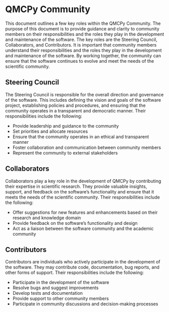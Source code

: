 QMCPy Community
====================

This document outlines a few key roles within the QMCPy Community. The purpose of this document is to provide guidance and clarity to community members on their responsibilities and the roles they play in the development and maintenance of the software. The key roles are the Steering Council, Collaborators, and Contributors. It is important that community members understand their responsibilities and the roles they play in the development and maintenance of the software. By working together, the community can ensure that the software continues to evolve and meet the needs of the scientific community.

Steering Council
-------------------

The Steering Council is responsible for the overall direction and governance of the software. This includes defining the vision and goals of the software project, establishing policies and procedures, and ensuring that the community operates in a transparent and democratic manner. Their responsibilities include the following:

* Provide leadership and guidance to the community
* Set priorities and allocate resources
* Ensure that the community operates in an ethical and transparent manner
* Foster collaboration and communication between community members
* Represent the community to external stakeholders

Collaborators
--------------

Collaborators play a key role in the development of QMCPy by contributing their expertise in scientific research. They provide valuable insights, support, and feedback on the software’s functionality and ensure that it meets the needs of the scientific community. Their responsibilities include the following:

* Offer suggestions for new features and enhancements based on their research and knowledge domain
* Provide feedback on the software’s functionality and design
* Act as a liaison between the software community and the academic community

Contributors
-----------------
Contributors are individuals who actively participate in the development of the software. They may contribute code, documentation, bug reports, and other forms of support. Their responsibilities include the following:

* Participate in the development of the software
* Resolve bugs and suggest improvements
* Develop tests and documentation
* Provide support to other community members
* Participate in community discussions and decision-making processes
